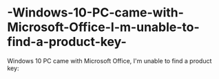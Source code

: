 # -Windows-10-PC-came-with-Microsoft-Office-I-m-unable-to-find-a-product-key-
 Windows 10 PC came with Microsoft Office, I'm unable to find a product key:
